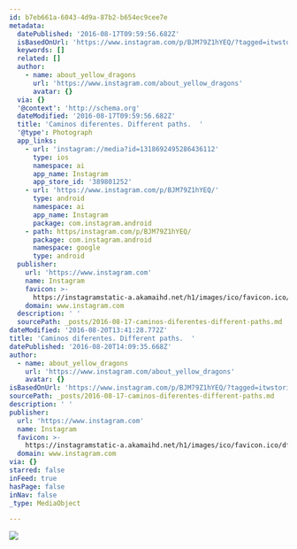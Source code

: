 ```yaml
---
id: b7eb661a-6043-4d9a-87b2-b654ec9cee7e
metadata:
  datePublished: '2016-08-17T09:59:56.682Z'
  isBasedOnUrl: 'https://www.instagram.com/p/BJM79Z1hYEQ/?tagged=itwstories'
  keywords: []
  related: []
  author:
    - name: about_yellow_dragons
      url: 'https://www.instagram.com/about_yellow_dragons'
      avatar: {}
  via: {}
  '@context': 'http://schema.org'
  dateModified: '2016-08-17T09:59:56.682Z'
  title: 'Caminos diferentes. Different paths.  '
  '@type': Photograph
  app_links:
    - url: 'instagram://media?id=1318692495286436112'
      type: ios
      namespace: ai
      app_name: Instagram
      app_store_id: '389801252'
    - url: 'https://www.instagram.com/p/BJM79Z1hYEQ/'
      type: android
      namespace: ai
      app_name: Instagram
      package: com.instagram.android
    - path: https/instagram.com/p/BJM79Z1hYEQ/
      package: com.instagram.android
      namespace: google
      type: android
  publisher:
    url: 'https://www.instagram.com'
    name: Instagram
    favicon: >-
      https://instagramstatic-a.akamaihd.net/h1/images/ico/favicon.ico/dfa85bb1fd63.ico
    domain: www.instagram.com
  description: ' '
  sourcePath: _posts/2016-08-17-caminos-diferentes-different-paths.md
dateModified: '2016-08-20T13:41:28.772Z'
title: 'Caminos diferentes. Different paths.  '
datePublished: '2016-08-20T14:09:35.668Z'
author:
  - name: about_yellow_dragons
    url: 'https://www.instagram.com/about_yellow_dragons'
    avatar: {}
isBasedOnUrl: 'https://www.instagram.com/p/BJM79Z1hYEQ/?tagged=itwstories'
sourcePath: _posts/2016-08-17-caminos-diferentes-different-paths.md
description: ' '
publisher:
  url: 'https://www.instagram.com'
  name: Instagram
  favicon: >-
    https://instagramstatic-a.akamaihd.net/h1/images/ico/favicon.ico/dfa85bb1fd63.ico
  domain: www.instagram.com
via: {}
starred: false
inFeed: true
hasPage: false
inNav: false
_type: MediaObject

---
```

![ ](https://imgflo.herokuapp.com/graph/vahj1ThiexotieMo/3a1d0ca2caaee74fbba777d6f2413a0c/croprotate.jpg?cropheight=438&cropwidth=640&degrees=0&input=https%3A%2F%2Fscontent.cdninstagram.com%2Ft51.2885-15%2Fs640x640%2Fsh0.08%2Fe35%2F13671951_504664063063662_190794118_n.jpg%3Fig_cache_key%3DMTMxODY5MjQ5NTI4NjQzNjExMg%253D%253D.2&x=0&y=103)